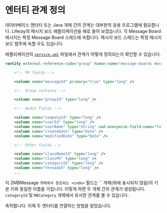 # 엔터티 관계 정의

데이터베이스 엔터티 또는 Java 개체 간의 관계는 대부분의 응용 프로그램에 필요합니다. Liferay의 메시지 보드 애플리케이션을 예로 들어 보겠습니다. 각 Message Board 메시지는 특정 Message Board 스레드에 속합니다. 메시지 보드 스레드는 특정 메시지 보드 범주에 속할 수도 있습니다.

애플리케이션의 [`service.xml`](https://github.com/liferay/liferay-portal/blob/master/modules/apps/message-boards/message-boards-service/service.xml) 파일에서 관계가 어떻게 정의되는지 확인할 수 있습니다.

```xml
<entity external-reference-code="group" human-name="message-boards message" local-service="true" name="MBMessage" remote-service="true" trash-enabled="true" uuid="true">

    <!-- PK fields -->

    <column name="messageId" primary="true" type="long" />

    <!-- Group instance -->

    <column name="groupId" type="long" />

    <!-- Audit fields -->

    <column name="companyId" type="long" />
    <column name="userId" type="long" />
    <column name="userName" type="String" uad-anonymize-field-name="fullName" />
    <column name="createDate" type="Date" />
    <column name="modifiedDate" type="Date" />

    <!-- Other fields -->

    <column name="classNameId" type="long" />
    <column name="classPK" type="long" />
    <column name="categoryId" type="long" />
    <column name="threadId" type="long" />
    ...
```

이 2MBMessage `개체에서 참조되는 <code>` </code> 필드는 `` 개체(위에 표시되지 않음)의 기본 키와 동일한 이름을 가집니다. 이렇게 하면 두 개체 간의 관계가 생성됩니다. `categoryId` 및 `MBCategory` 개체에서 유사한 관계를 볼 수 있습니다.

축하합니다. 이제 두 엔터티를 연결하는 방법을 알았습니다. 
